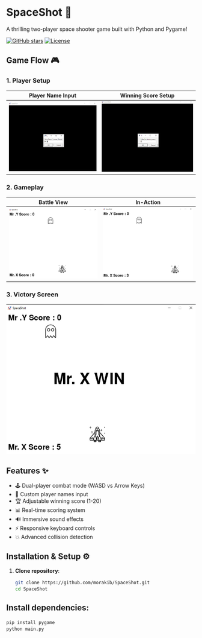 # SpaceShot 🚀

A thrilling two-player space shooter game built with Python and Pygame!

[![GitHub stars](https://img.shields.io/github/stars/morakib/SpaceShot?style=social)](https://github.com/morakib/SpaceShot)
[![License](https://img.shields.io/badge/license-MIT-blue)](https://opensource.org/licenses/MIT)

## Game Flow 🎮

### 1. Player Setup
| Player Name Input | Winning Score Setup |
|-------------------|---------------------|
| ![Name Input](https://github.com/morakib/SpaceShot/blob/main/assets/ss1.jpg) | ![Score Setup](https://github.com/morakib/SpaceShot/blob/main/assets/ss3.jpg) |

### 2. Gameplay
| Battle View | In-Action |
|-------------|-----------|
| ![Game Start](https://github.com/morakib/SpaceShot/blob/main/assets/ss4.jpg) | ![Gameplay](https://github.com/morakib/SpaceShot/blob/main/assets/ss5.jpg) |

### 3. Victory Screen
![Winner Declaration](https://github.com/morakib/SpaceShot/blob/main/assets/ss6.jpg)

## Features ✨
- 🕹️ Dual-player combat mode (WASD vs Arrow Keys)
- 📛 Custom player names input
- 🏆 Adjustable winning score (1-20)
- 📊 Real-time scoring system
- 🔊 Immersive sound effects
- ⚡ Responsive keyboard controls
- 💥 Advanced collision detection

## Installation & Setup ⚙️

1. **Clone repository**:
   ```bash
   git clone https://github.com/morakib/SpaceShot.git
   cd SpaceShot
## Install dependencies:
   ```bash
   pip install pygame
   python main.py


